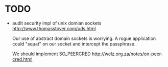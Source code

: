 TODO
====

* audit security impl of unix domian sockets
  http://www.thomasstover.com/uds.html

  Our use of abstract domain sockets is worrying. A rogue application could
  "squat" on our socket and intercept the passphrase.

  We should implement SO_PEERCRED 
  http://welz.org.za/notes/on-peer-cred.html
